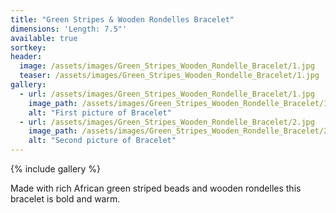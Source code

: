```yaml
---
title: "Green Stripes & Wooden Rondelles Bracelet"
dimensions: 'Length: 7.5"'
available: true
sortkey: 
header:
  image: /assets/images/Green_Stripes_Wooden_Rondelle_Bracelet/1.jpg
  teaser: /assets/images/Green_Stripes_Wooden_Rondelle_Bracelet/1.jpg
gallery:
  - url: /assets/images/Green_Stripes_Wooden_Rondelle_Bracelet/1.jpg
    image_path: /assets/images/Green_Stripes_Wooden_Rondelle_Bracelet/1.jpg
    alt: "First picture of Bracelet"
  - url: /assets/images/Green_Stripes_Wooden_Rondelle_Bracelet/2.jpg
    image_path: /assets/images/Green_Stripes_Wooden_Rondelle_Bracelet/2.jpg
    alt: "Second picture of Bracelet"
---
```



{% include gallery %}

Made with rich African green striped beads and wooden rondelles this bracelet is bold and warm. 